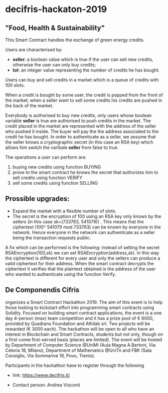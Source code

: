 # decifris-hackaton-2019
## "Food, Health & Sustainability"

This Smart Contract handles the exchange of green energy credits.

Users are characterised by:
- __seller__:  a boolean value which is true if the user can sell new credits, otherwise the user can only buy credits;
- __tot__: an integer value representing the number of credits he has bought.

Users can buy and sell credits in a market which is a queue of credits with 100 slots.

When a credit is bought by some user, the credit is popped from the front of the market; when a seller want to sell some credits his credits are pushed in the back of the market.

Everybody is authorised to buy new credits, only users whose boolean variable __seller__ is true are authorised to push credits in the market.
The credit placed in the market are represented with the address of the seller who pushed it inside. The buyer will pay the the address associated to the credit he has bought. 
In order to authenticate as a seller, we assume that the seller knows a cryptographic secret (in this case an RSA key) which allows him switch the varibale __seller__ from false to true.


The operations a user can perform are:
1. buying new credits using function BUYING
2. prove to the smart contract he knows the secret that authorizes him to sell credits using function VERIFY
3. sell some credits using function SELLING


## Prossible upgrades:

- Expand the market with a flexible number of slots. 
- The secret is the encryption of 100 using an RSA key only known by the sellers (in this case sk=(733763, 541079)) . 
This means that the ciphertext (100^ 541079 mod 733763)  can be known by everyone in the network. Hence everyone in the network can authenticate as a seller being the transaction requests public. 

A fix which can be performed is the following: instead of setting the secret RSAEncryption(100,sk) we can set RSAEncryption(address,sk). 
In this way the ciphertext is different for every user and only the sellers can produce a valid ciphertext for their address.
When the smart contract decrypts the ciphertext it verifies that the plaintext obtained is the address of the user who wanted to authenticate using the function Verify. 

## De Componendis Cifris

organizes a Smart Contract Hackathon 2019. The aim of this event is to help those
looking to kickstart effort into programming smart contracts using Solidity. Focused on building smart contract
applications, the event is a one day 4-person (max) team competition and it has a prize pool of € 6000,
provided by Quadrans Foundation and Athilab srl. Two projects will be rewarded (€ 3000 each).
The hackathon will be open to all who have an interest in Blockchain and Smart Contracts, students but not
only, though on a first-come first-served basis (places are limited).
The event will be hosted by Department of Computer Science @UniMi (Aula Magna A.Bertoni, Via Celoria
18, Milano), Department of Mathematics @UniTn and FBK (Sala Consiglio, Via Sommarive 18, Povo, Trento).

Participants in the hackathon have to register through the following

- link: https://www.decifris.it/

- Contact person: Andrea Visconti
